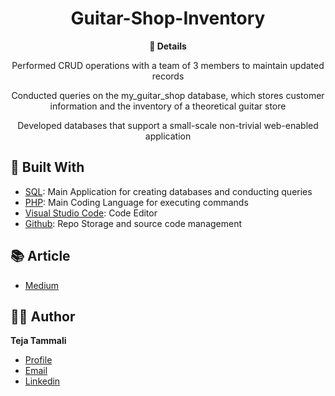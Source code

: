 <h1 align="center">Guitar-Shop-Inventory</h1>

<p align="center"><b>📇 Details </b></p>
<p align="center">Performed CRUD operations with a team of 3 members to maintain updated records</p>
<p align="center">Conducted queries on the my_guitar_shop database, which stores customer information and the inventory of a theoretical guitar store</p>
<p align="center">Developed databases that support a small-scale non-trivial web-enabled application</p>

## 👷 Built With

- [SQL](https://www.mysql.com "SQL"): Main Application for creating databases and conducting queries
- [PHP](https://www.php.net "PHP"): Main Coding Language for executing commands
- [Visual Studio Code](https://code.visualstudio.com "Visual Studio Code"): Code Editor
- [Github](https://github.com/ "Github"): Repo Storage and source code management

## 📚 Article
- [Medium](https://medium.com/@tejat/guitar-store-inventory-7f6f836b547a "Click me to read my Medium article!")

## 🧑🏻 Author

**Teja Tammali**

- [Profile](https://github.com/tejatammali "Teja's Github Profile")
- [Email](mailto:teja.tammali0@gmail.com?subject=Hello "Hey, email me!")
- [Linkedin](https://www.linkedin.com/in/tejatammali/ "Welcome to my linkedin!")

